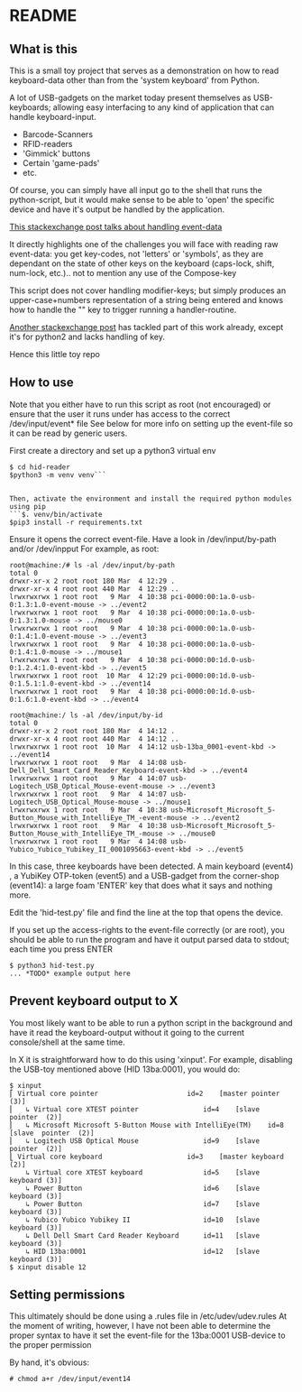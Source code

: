 # README

## What is this

This is a small toy project that serves as a demonstration on how to read keyboard-data other than from the 'system keyboard' from Python.

A lot of USB-gadgets on the market today present themselves as USB-keyboards; allowing easy interfacing to any kind of application that can handle keyboard-input.

* Barcode-Scanners
* RFID-readers
* 'Gimmick' buttons
* Certain 'game-pads'
* etc.

Of course, you can simply have all input go to the shell that runs the python-script, but it would make sense to be able to 'open' the specific device and have it's output be handled by the application.

[This stackexchange post talks about handling event-data](https://unix.stackexchange.com/questions/72483/how-to-distinguish-input-from-different-keyboards)

It directly highlights one of the challenges you will face with reading raw event-data: you get key-codes, not 'letters' or 'symbols', as they are dependant on the state of other keys on the keyboard (caps-lock, shift, num-lock, etc.).. not to mention any use of the Compose-key

This script does not cover handling modifier-keys; but simply produces an upper-case+numbers representation of a string being entered and knows how to handle the "<return>" key to trigger running a handler-routine.


[Another stackexchange post](https://stackoverflow.com/questions/19732978/how-can-i-get-a-string-from-hid-device-in-python-with-evdev) has tackled part of this work already, except it's for python2 and lacks handling of <enter> key.

Hence this little toy repo


## How to use
Note that you either have to run this script as root (not encouraged) or ensure that the user it runs under has access to the correct /dev/input/event\* file
See below for more info on setting up the event-file so it can be read by generic users.


First create a directory and set up a python3 virtual env
```$ mkdir hid-reader
$ cd hid-reader
$python3 -m venv venv```


Then, activate the environment and install the required python modules using pip
```$. venv/bin/activate
$pip3 install -r requirements.txt
```

Ensure it opens the correct event-file. Have a look in /dev/input/by-path and/or /dev/inpput
For example, as root:

```
root@machine:/# ls -al /dev/input/by-path
total 0
drwxr-xr-x 2 root root 180 Mar  4 12:29 .
drwxr-xr-x 4 root root 440 Mar  4 12:29 ..
lrwxrwxrwx 1 root root   9 Mar  4 10:38 pci-0000:00:1a.0-usb-0:1.3:1.0-event-mouse -> ../event2
lrwxrwxrwx 1 root root   9 Mar  4 10:38 pci-0000:00:1a.0-usb-0:1.3:1.0-mouse -> ../mouse0
lrwxrwxrwx 1 root root   9 Mar  4 10:38 pci-0000:00:1a.0-usb-0:1.4:1.0-event-mouse -> ../event3
lrwxrwxrwx 1 root root   9 Mar  4 10:38 pci-0000:00:1a.0-usb-0:1.4:1.0-mouse -> ../mouse1
lrwxrwxrwx 1 root root   9 Mar  4 10:38 pci-0000:00:1d.0-usb-0:1.2.4:1.0-event-kbd -> ../event5
lrwxrwxrwx 1 root root  10 Mar  4 12:29 pci-0000:00:1d.0-usb-0:1.5.1:1.0-event-kbd -> ../event14
lrwxrwxrwx 1 root root   9 Mar  4 10:38 pci-0000:00:1d.0-usb-0:1.6:1.0-event-kbd -> ../event4

root@machine:/ ls -al /dev/input/by-id
total 0
drwxr-xr-x 2 root root 180 Mar  4 14:12 .
drwxr-xr-x 4 root root 440 Mar  4 14:12 ..
lrwxrwxrwx 1 root root  10 Mar  4 14:12 usb-13ba_0001-event-kbd -> ../event14
lrwxrwxrwx 1 root root   9 Mar  4 14:08 usb-Dell_Dell_Smart_Card_Reader_Keyboard-event-kbd -> ../event4
lrwxrwxrwx 1 root root   9 Mar  4 14:07 usb-Logitech_USB_Optical_Mouse-event-mouse -> ../event3
lrwxrwxrwx 1 root root   9 Mar  4 14:07 usb-Logitech_USB_Optical_Mouse-mouse -> ../mouse1
lrwxrwxrwx 1 root root   9 Mar  4 10:38 usb-Microsoft_Microsoft_5-Button_Mouse_with_IntelliEye_TM_-event-mouse -> ../event2
lrwxrwxrwx 1 root root   9 Mar  4 10:38 usb-Microsoft_Microsoft_5-Button_Mouse_with_IntelliEye_TM_-mouse -> ../mouse0
lrwxrwxrwx 1 root root   9 Mar  4 14:08 usb-Yubico_Yubico_Yubikey_II_0001095663-event-kbd -> ../event5

```

In this case, three keyboards have been detected. A main keyboard (event4) , a YubiKey OTP-token (event5)  and a USB-gadget from the corner-shop (event14): a large foam 'ENTER' key that does what it says and nothing more.

Edit the 'hid-test.py' file and find the line at the top that opens the device.

If you set up the access-rights to the event-file correctly (or are root), you should be able to run the program and have it output parsed data to stdout; each time you press ENTER
```
$ python3 hid-test.py
... *TODO* example output here

```


## Prevent keyboard output to X

You most likely want to be able to run a python script in the background and have it read the keyboard-output without it going to the current console/shell at the same time.

In X it is straightforward how to do this using 'xinput'. For example, disabling the USB-toy mentioned above (HID 13ba:0001), you would do:
```
$ xinput 
⎡ Virtual core pointer                    	id=2	[master pointer  (3)]
⎜   ↳ Virtual core XTEST pointer              	id=4	[slave  pointer  (2)]
⎜   ↳ Microsoft Microsoft 5-Button Mouse with IntelliEye(TM)	id=8	[slave  pointer  (2)]
⎜   ↳ Logitech USB Optical Mouse              	id=9	[slave  pointer  (2)]
⎣ Virtual core keyboard                   	id=3	[master keyboard (2)]
    ↳ Virtual core XTEST keyboard             	id=5	[slave  keyboard (3)]
    ↳ Power Button                            	id=6	[slave  keyboard (3)]
    ↳ Power Button                            	id=7	[slave  keyboard (3)]
    ↳ Yubico Yubico Yubikey II                	id=10	[slave  keyboard (3)]
    ↳ Dell Dell Smart Card Reader Keyboard    	id=11	[slave  keyboard (3)]
    ↳ HID 13ba:0001                           	id=12	[slave  keyboard (3)]
$ xinput disable 12
```

## Setting permissions
This ultimately should be done using a .rules file in /etc/udev/udev.rules
At the moment of writing, however, I have not been able to determine the proper syntax to have it set the event-file for the 13ba:0001 USB-device to the proper permission

By hand, it's obvious:
```
# chmod a+r /dev/input/event14
```

